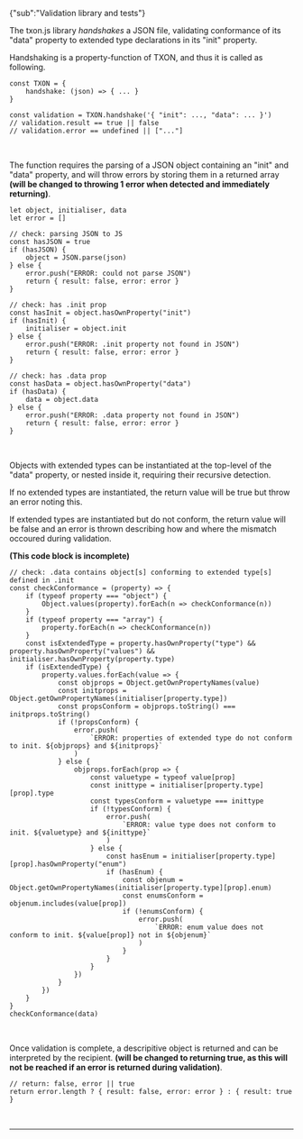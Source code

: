 {"sub":"Validation library and tests"}

The txon.js library *handshakes* a JSON file, validating conformance of its "data" property to extended type declarations in its "init" property.

Handshaking is a property-function of TXON, and thus it is called as following.

```
const TXON = {
    handshake: (json) => { ... }
}
```
```
const validation = TXON.handshake('{ "init": ..., "data": ... }')
// validation.result == true || false
// validation.error == undefined || ["..."]
```

<br>

The function requires the parsing of a JSON object containing an "init" and "data" property, and will throw errors by storing them in a returned array **(will be changed to throwing 1 error when detected and immediately returning)**.

```
let object, initialiser, data
let error = []
```
```
// check: parsing JSON to JS
const hasJSON = true
if (hasJSON) {
    object = JSON.parse(json)
} else {
    error.push("ERROR: could not parse JSON")
    return { result: false, error: error }
}
```
```
// check: has .init prop
const hasInit = object.hasOwnProperty("init")
if (hasInit) {
    initialiser = object.init
} else {
    error.push("ERROR: .init property not found in JSON")
    return { result: false, error: error }
}
```
```
// check: has .data prop
const hasData = object.hasOwnProperty("data")
if (hasData) {
    data = object.data
} else {
    error.push("ERROR: .data property not found in JSON")
    return { result: false, error: error }
}
```

<br>

Objects with extended types can be instantiated at the top-level of the "data" property, or nested inside it, requiring their recursive detection.

If no extended types are instantiated, the return value will be true but throw an error noting this.

If extended types are instantiated but do not conform, the return value will be false and an error is thrown describing how and where the mismatch occoured during validation.

**(This code block is incomplete)**

```
// check: .data contains object[s] conforming to extended type[s] defined in .init
const checkConformance = (property) => {
    if (typeof property === "object") {
        Object.values(property).forEach(n => checkConformance(n))
    }
    if (typeof property === "array") {
        property.forEach(n => checkConformance(n))
    }
    const isExtendedType = property.hasOwnProperty("type") && property.hasOwnProperty("values") && initialiser.hasOwnProperty(property.type)
    if (isExtendedType) {
        property.values.forEach(value => {
            const objprops = Object.getOwnPropertyNames(value)
            const initprops = Object.getOwnPropertyNames(initialiser[property.type])
            const propsConform = objprops.toString() === initprops.toString() 
            if (!propsConform) {
                error.push(
                    `ERROR: properties of extended type do not conform to init. ${objprops} and ${initprops}`
                )
            } else {
                objprops.forEach(prop => {
                    const valuetype = typeof value[prop]
                    const inittype = initialiser[property.type][prop].type
                    const typesConform = valuetype === inittype
                    if (!typesConform) {
                        error.push(
                            `ERROR: value type does not conform to init. ${valuetype} and ${inittype}`
                        )
                    } else {
                        const hasEnum = initialiser[property.type][prop].hasOwnProperty("enum")
                        if (hasEnum) {
                            const objenum = Object.getOwnPropertyNames(initialiser[property.type][prop].enum)
                            const enumsConform = objenum.includes(value[prop])
                            if (!enumsConform) {
                                error.push(
                                    `ERROR: enum value does not conform to init. ${value[prop]} not in ${objenum}`
                                )
                            }
                        }
                    }
                })
            }
        })
    }
}
checkConformance(data)
```

<br>

Once validation is complete, a descripitive object is returned and can be interpreted by the recipient. **(will be changed to returning true, as this will not be reached if an error is returned during validation)**.

```
// return: false, error || true
return error.length ? { result: false, error: error } : { result: true }
```

<br>

---

<br>
